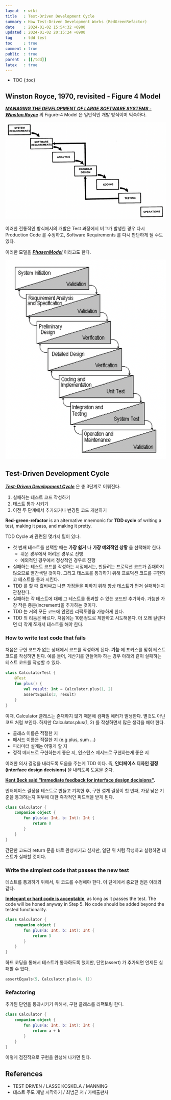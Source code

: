 ```yaml
---
layout  : wiki
title   : Test-Driven Development Cycle
summary : How Test-Driven Development Works (RedGreenRefactor)
date    : 2024-01-02 15:54:32 +0900
updated : 2024-01-02 20:15:24 +0900
tag     : tdd test
toc     : true
comment : true
public  : true
parent  : [[/tdd]]
latex   : true
---
```

* TOC
{:toc}

## Winston Royce, 1970, revisited - Figure 4 Model

___[MANAGING THE DEVELOPMENT OF LARGE SOFTWARE SYSTEMS - Winston Royce](https://blog.jbrains.ca/assets/articles/royce1970.pdf)___ 의 Figure-4 Model 은 일반적인 개발 방식이며 익숙하다.

![](/resource/wiki/tdd-red-green-refactor/royce-figure4.png)

이러한 전통적인 방식에서의 개발은 Test 과정에서 버그가 발생한 경우 다시 Production Code 를 수정하고, Software Requirements 를 다시 판단하게 될 수도 있다.

이러한 모델을 ___[PhasenModel](http://cartoon.iguw.tuwien.ac.at/fit/fit01/wasserfall/entstehung.html)___ 이라고도 한다.

![](/resource/wiki/tdd-red-green-refactor/phasenmodel.png)

## Test-Driven Development Cycle

___[Test-Driven Development Cycle](https://en.wikipedia.org/wiki/Test-driven_development)___ 은 총 3단계로 이뤄진다.

1. 실패하는 테스트 코드 작성하기
2. 테스트 통과 시키기 
3. 이전 두 단계에서 추가되거나 변경된 코드 개선하기

__Red-green-refactor__ is an alternative mnemonic for __TDD cycle__ of writing a test, making it pass, and making it pretty.

TDD Cycle 과 관련된 몇가지 팁이 있다.

- 첫 번째 테스트를 선택할 때는 __가장 쉽거__ 나 __가장 예외적인 상황__ 을 선택해야 한다.
  - 쉬운 경우에서 어려운 경우로 진행
  - 예외적인 경우에서 정상적인 경우로 진행
- 실패하는 테스트 코드를 작성하는 시점에서는, 만들려는 프로덕션 코드가 존재하지 않으므로 빨간색일 것이다. 그리고 테스트를 통과하기 위해 프로덕션 코드를 구현하고 테스트를 통과 시킨다.
- TDD 를 할 때 값비싸고 나쁜 가정들을 피하기 위해 항상 테스트가 먼저 실패하는지 관찰한다.
- 실패하는 각 테스트에 대해 그 테스트를 통과할 수 있는 코드만 추가하라. 가능한 가장 작은 증분(increment)을 추가하는 것이다.
- TDD 는 거의 모든 코드에 안전한 리팩토링을 가능하게 한다.
- TDD 의 리듬은 빠르다. 처음에는 10분정도로 제한하고 시도해본다. 더 오래 걸린다면 더 작게 쪼개서 테스트를 해야 한다.

### How to write test code that fails

처음은 구현 코드가 없는 상태에서 코드를 작성하게 된다. __기능__ 에 포커스를 맞춰 테스트 코드를 작성하면 된다.
예를 들어, 계산기를 만들어야 하는 경우 아래와 같이 실패하는 테스트 코드를 작성할 수 있다.

```kotlin
class CalculatorTest {
    @Test
    fun plus() {
        val result: Int = Calculator.plus(1, 2)
        assertEquals(3, result)
    }
}
```

이때, Calculator 클래스는 존재하지 않기 때문에 컴파일 에러가 발생한다. 별것도 아닌 코드 처럼 보인다. 하지만 Calculator.plus(1, 2) 를 작성하면서 많은 생각을 해야 한다.

- 클래스 이름은 적절한 지
- 메서드 이름은 적절한 지 (e.g plus, sum ...)
- 파라미터 설계는 어떻게 할 지
- 정적 메서드로 구현하는게 좋은 지, 인스턴스 메서드로 구현하는게 좋은 지

이러한 의사 결정을 내리도록 도움을 주는게 TDD 이다. 즉, __인터페이스 디자인 결정(interface design decisions)__ 을 내리도록 도움을 준다.

__[Kent Beck said "Immediate feedback for interface design decisions"](https://tidyfirst.substack.com/p/tdd-isnt-design).__

인터페이스 결정을 테스트로 만들고 기록한 후, 구현 설계 결정이 첫 번째, 가장 낮은 기준을 통과하는지 여부에 대한 즉각적인 피드백을 받게 된다.

```kotlin
class Calculator {
    companion object {
        fun plus(a: Int, b: Int): Int {
            return 0
        }
    }
}
```

간단한 코드라 return 문을 바로 완성시키고 싶지만, 일단 위 처럼 작성하고 실행하면 테스트가 실패할 것이다.

### Write the simplest code that passes the new test

테스트를 통과하기 위해서, 위 코드를 수정해야 한다. 이 단계에서 중요한 점은 아래와 같다.

__[Inelegant or hard code is acceptable](https://en.wikipedia.org/wiki/Test-driven_development)__, as long as it passes the test. The code will be honed anyway in Step 5. No code should be added beyond the tested functionality.

```kotlin
class Calculator {
    companion object {
        fun plus(a: Int, b: Int): Int {
            return 3
        }
    }
}
```

하드 코딩을 통해서 테스트가 통과하도록 했지만, 단언(assert) 가 추가되면 언제든 실패할 수 있다.

```kotlin
assertEquals(5, Calculator.plus(4, 1))
```

### Refactoring

추가된 단언을 통과시키기 위해서, 구현 클래스를 리팩토링 한다.

```kotlin
class Calculator {
    companion object {
        fun plus(a: Int, b: Int): Int {
            return a + b
        }
    }
}
```

이렇게 점진적으로 구현을 완성해 나가면 된다.

## References

- TEST DRIVEN / LASSE KOSKELA / MANNING
- 테스트 주도 개발 시작하기 / 최범균 저 / 가메출판사